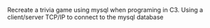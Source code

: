 Recreate a trivia game using mysql when programing in C3. Using a client/server TCP/IP to connect to the mysql database
